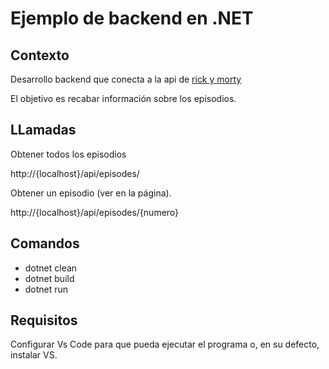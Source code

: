 # Ejemplo de backend en .NET

## Contexto

Desarrollo backend que conecta a la api de [rick y morty](https://rickandmortyapi.com/documentation/#episode)

El objetivo es recabar información sobre los episodios.


## LLamadas

Obtener todos los episodios

http://{localhost}/api/episodes/

Obtener un episodio (ver en la página).

http://{localhost}/api/episodes/{numero}

## Comandos

- dotnet clean
- dotnet build
- dotnet run

## Requisitos

Configurar Vs Code para que pueda ejecutar el programa o, en su defecto, instalar VS.